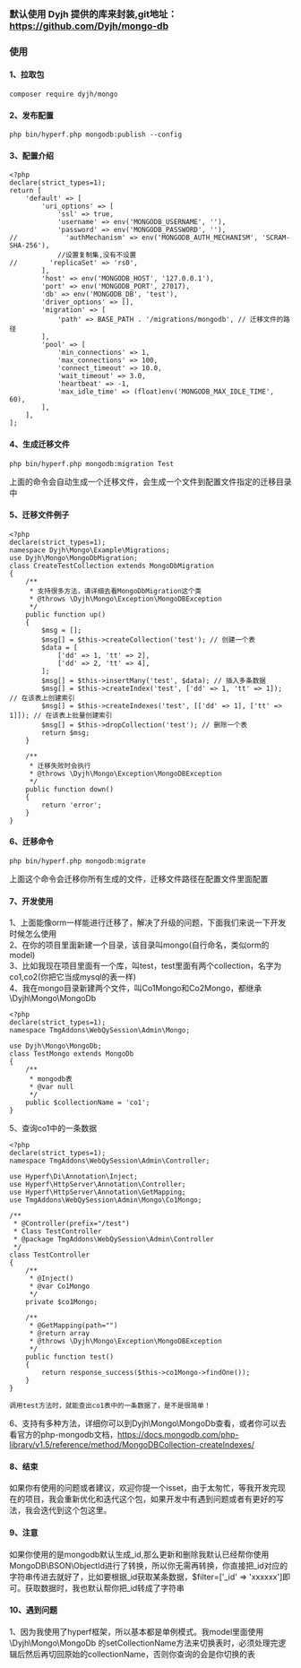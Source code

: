 ### 默认使用 Dyjh 提供的库来封装,git地址：https://github.com/Dyjh/mongo-db

### 使用
#### 1、拉取包
```
composer require dyjh/mongo
```
#### 2、发布配置
```
php bin/hyperf.php mongodb:publish --config
```
#### 3、配置介绍
```
<?php
declare(strict_types=1);
return [
    'default' => [
        'uri_options' => [
            'ssl' => true,
            'username' => env('MONGODB_USERNAME', ''),
            'password' => env('MONGODB_PASSWORD', ''),
//            'authMechanism' => env('MONGODB_AUTH_MECHANISM', 'SCRAM-SHA-256'),
            //设置复制集,没有不设置
//        'replicaSet' => 'rs0',
        ],
        'host' => env('MONGODB_HOST', '127.0.0.1'),
        'port' => env('MONGODB_PORT', 27017),
        'db' => env('MONGODB_DB', 'test'),
        'driver_options' => [],
        'migration' => [
            'path' => BASE_PATH . '/migrations/mongodb', // 迁移文件的路径
        ],
        'pool' => [
            'min_connections' => 1,
            'max_connections' => 100,
            'connect_timeout' => 10.0,
            'wait_timeout' => 3.0,
            'heartbeat' => -1,
            'max_idle_time' => (float)env('MONGODB_MAX_IDLE_TIME', 60),
        ],
    ],
];
```
#### 4、生成迁移文件
```
php bin/hyperf.php mongodb:migration Test
```
上面的命令会自动生成一个迁移文件，会生成一个文件到配置文件指定的迁移目录中
#### 5、迁移文件例子
```
<?php
declare(strict_types=1);
namespace Dyjh\Mongo\Example\Migrations;
use Dyjh\Mongo\MongoDbMigration;
class CreateTestCollection extends MongoDbMigration
{
    /**
     * 支持很多方法，请详细去看MongoDbMigration这个类
     * @throws \Dyjh\Mongo\Exception\MongoDBException
     */
    public function up()
    {
        $msg = [];
        $msg[] = $this->createCollection('test'); // 创建一个表
        $data = [
            ['dd' => 1, 'tt' => 2],
            ['dd' => 2, 'tt' => 4],
        ];
        $msg[] = $this->insertMany('test', $data); // 插入多条数据
        $msg[] = $this->createIndex('test', ['dd' => 1, 'tt' => 1]); // 在该表上创建索引
        $msg[] = $this->createIndexes('test', [['dd' => 1], ['tt' => 1]]); // 在该表上批量创建索引
        $msg[] = $this->dropCollection('test'); // 删除一个表
        return $msg;
    }

    /**
     * 迁移失败时会执行
     * @throws \Dyjh\Mongo\Exception\MongoDBException
     */
    public function down()
    {
        return 'error';
    }
}
```
#### 6、迁移命令
```
php bin/hyperf.php mongodb:migrate 
```
上面这个命令会迁移你所有生成的文件，迁移文件路径在配置文件里面配置
#### 7、开发使用
1、上面能像orm一样能进行迁移了，解决了升级的问题，下面我们来说一下开发时候怎么使用   
2、在你的项目里面新建一个目录，该目录叫mongo(自行命名，类似orm的model)  
3、比如我现在项目里面有一个库，叫test，test里面有两个collection，名字为co1,co2(你把它当成mysql的表一样)   
4、我在mongo目录新建两个文件，叫Co1Mongo和Co2Mongo，都继承\Dyjh\Mongo\MongoDb   
```
<?php
declare(strict_types=1);
namespace TmgAddons\WebQySession\Admin\Mongo;

use Dyjh\Mongo\MongoDb;
class TestMongo extends MongoDb
{
    /**
     * mongodb表
     * @var null
     */
    public $collectionName = 'co1';
}
```
5、查询co1中的一条数据
```
<?php
declare(strict_types=1);
namespace TmgAddons\WebQySession\Admin\Controller;

use Hyperf\Di\Annotation\Inject;
use Hyperf\HttpServer\Annotation\Controller;
use Hyperf\HttpServer\Annotation\GetMapping;
use TmgAddons\WebQySession\Admin\Mongo\Co1Mongo;

/**
 * @Controller(prefix="/test")
 * Class TestController
 * @package TmgAddons\WebQySession\Admin\Controller
 */
class TestController
{
    /**
     * @Inject()
     * @var Co1Mongo
     */
    private $co1Mongo;

    /**
     * @GetMapping(path="")
     * @return array
     * @throws \Dyjh\Mongo\Exception\MongoDBException
     */
    public function test()
    {
        return response_success($this->co1Mongo->findOne());
    }
}

调用test方法时，就能查出co1表中的一条数据了，是不是很简单！
```
6、支持有多种方法，详细你可以到Dyjh\Mongo\MongoDb查看，或者你可以去看官方的php-mongodb文档，https://docs.mongodb.com/php-library/v1.5/reference/method/MongoDBCollection-createIndexes/
#### 8、结束
如果你有使用的问题或者建议，欢迎你提一个isset，由于太匆忙，等我开发完现在的项目，我会重新优化和迭代这个包，如果开发中有遇到问题或者有更好的写法，我会迭代到这个包这里。
#### 9、注意
如果你使用的是mongodb默认生成_id,那么更新和删除我默认已经帮你使用MongoDB\BSON\ObjectId进行了转换，所以你无需再转换，你直接把_id对应的字符串传进去就好了，比如要根据_id获取某条数据，$filter=['_id' => 'xxxxxx']即可。获取数据时，我也默认帮你把_id转成了字符串

#### 10、遇到问题
1、因为我使用了hyperf框架，所以基本都是单例模式。我model里面使用\Dyjh\Mongo\MongoDb 的setCollectionName方法来切换表时，必须处理完逻辑后然后再切回原始的collectionName，否则你查询的会是你切换的表
